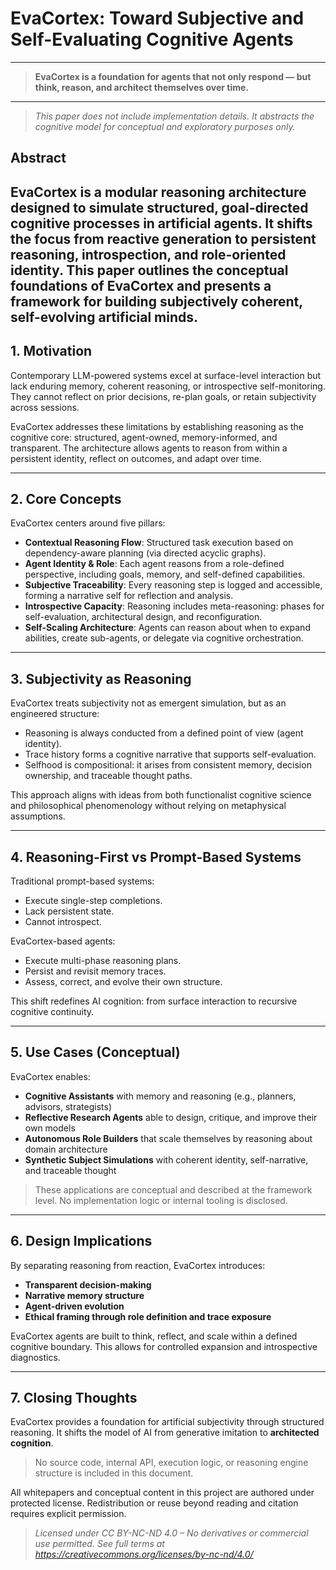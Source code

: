 # EvaCortex: Toward Subjective and Self-Evaluating Cognitive Agents
---

> **EvaCortex is a foundation for agents that not only respond — but think, reason, and architect themselves over time.**

---

> _This paper does not include implementation details. It abstracts the cognitive model for conceptual and exploratory purposes only._

## Abstract

EvaCortex is a modular reasoning architecture designed to simulate structured, goal-directed cognitive processes in artificial agents. It shifts the focus from reactive generation to persistent reasoning, introspection, and role-oriented identity. This paper outlines the conceptual foundations of EvaCortex and presents a framework for building subjectively coherent, self-evolving artificial minds.
---

## 1. Motivation

Contemporary LLM-powered systems excel at surface-level interaction but lack enduring memory, coherent reasoning, or introspective self-monitoring. They cannot reflect on prior decisions, re-plan goals, or retain subjectivity across sessions.

EvaCortex addresses these limitations by establishing reasoning as the cognitive core: structured, agent-owned, memory-informed, and transparent. The architecture allows agents to reason from within a persistent identity, reflect on outcomes, and adapt over time.

---

## 2. Core Concepts

EvaCortex centers around five pillars:

- **Contextual Reasoning Flow**: Structured task execution based on dependency-aware planning (via directed acyclic graphs).
- **Agent Identity & Role**: Each agent reasons from a role-defined perspective, including goals, memory, and self-defined capabilities.
- **Subjective Traceability**: Every reasoning step is logged and accessible, forming a narrative self for reflection and analysis.
- **Introspective Capacity**: Reasoning includes meta-reasoning: phases for self-evaluation, architectural design, and reconfiguration.
- **Self-Scaling Architecture**: Agents can reason about when to expand abilities, create sub-agents, or delegate via cognitive orchestration.

---

## 3. Subjectivity as Reasoning

EvaCortex treats subjectivity not as emergent simulation, but as an engineered structure:

- Reasoning is always conducted from a defined point of view (agent identity).
- Trace history forms a cognitive narrative that supports self-evaluation.
- Selfhood is compositional: it arises from consistent memory, decision ownership, and traceable thought paths.

This approach aligns with ideas from both functionalist cognitive science and philosophical phenomenology without relying on metaphysical assumptions.

---

## 4. Reasoning-First vs Prompt-Based Systems

Traditional prompt-based systems:
- Execute single-step completions.
- Lack persistent state.
- Cannot introspect.

EvaCortex-based agents:
- Execute multi-phase reasoning plans.
- Persist and revisit memory traces.
- Assess, correct, and evolve their own structure.

This shift redefines AI cognition: from surface interaction to recursive cognitive continuity.

---

## 5. Use Cases (Conceptual)

EvaCortex enables:

- **Cognitive Assistants** with memory and reasoning (e.g., planners, advisors, strategists)
- **Reflective Research Agents** able to design, critique, and improve their own models
- **Autonomous Role Builders** that scale themselves by reasoning about domain architecture
- **Synthetic Subject Simulations** with coherent identity, self-narrative, and traceable thought

> These applications are conceptual and described at the framework level. No implementation logic or internal tooling is disclosed.

---

## 6. Design Implications

By separating reasoning from reaction, EvaCortex introduces:

- **Transparent decision-making**
- **Narrative memory structure**
- **Agent-driven evolution**
- **Ethical framing through role definition and trace exposure**

EvaCortex agents are built to think, reflect, and scale within a defined cognitive boundary. This allows for controlled expansion and introspective diagnostics.

---

## 7. Closing Thoughts

EvaCortex provides a foundation for artificial subjectivity through structured reasoning. It shifts the model of AI from generative imitation to **architected cognition**.

> No source code, internal API, execution logic, or reasoning engine structure is included in this document.

All whitepapers and conceptual content in this project are authored under protected license. Redistribution or reuse beyond reading and citation requires explicit permission.

> _Licensed under CC BY-NC-ND 4.0 – No derivatives or commercial use permitted. See full terms at https://creativecommons.org/licenses/by-nc-nd/4.0/_
